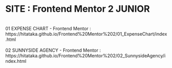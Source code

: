 # SITE : Frontend Mentor 2 JUNIOR
<br/>
01 EXPENSE CHART - Frontend Mentor :<br/>
https://hitataka.github.io/Frontend%20Mentor%202/01_ExpenseChart/index.html<br/>
<br/>
02 SUNNYSIDE AGENCY - Frontend Mentor :<br/>
https://hitataka.github.io/Frontend%20Mentor%202/02_SunnysideAgency/index.html<br/>
